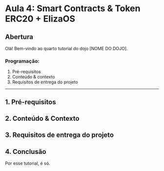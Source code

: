 # Aula 4: Smart Contracts & Token ERC20 + ElizaOS

## Abertura

Olá! Bem-vindo ao quarto tutorial do dojo [NOME DO DOJO].

### Programação:

1. Pré-requisitos
2. Conteúdo & contexto
3. Requisitos de entrega do projeto

---

## 1. Pré-requisitos


## 2. Conteúdo & Contexto


## 3. Requisitos de entrega do projeto


## 4. Conclusão

Por esse tutorial, é só.